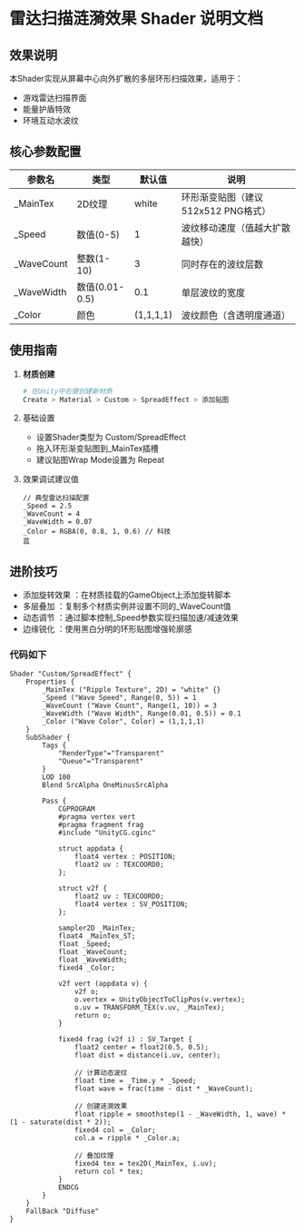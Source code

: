 # 雷达扫描涟漪效果 Shader 说明文档

## 效果说明
本Shader实现从屏幕中心向外扩散的多层环形扫描效果，适用于：
- 游戏雷达扫描界面
- 能量护盾特效
- 环境互动水波纹

## 核心参数配置

| 参数名 | 类型 | 默认值 | 说明 |
|--------|------|--------|------|
| _MainTex | 2D纹理 | white | 环形渐变贴图（建议512x512 PNG格式） |
| _Speed | 数值(0-5) | 1 | 波纹移动速度（值越大扩散越快） |
| _WaveCount | 整数(1-10) | 3 | 同时存在的波纹层数 |
| _WaveWidth | 数值(0.01-0.5) | 0.1 | 单层波纹的宽度 |
| _Color | 颜色 | (1,1,1,1) | 波纹颜色（含透明度通道） |

## 使用指南
1. **材质创建**
   ```bash
   # 在Unity中右键创建新材质
   Create > Material > Custom > SpreadEffect > 添加贴图
   ```
2. 基础设置
   - 设置Shader类型为 Custom/SpreadEffect
   - 拖入环形渐变贴图到_MainTex插槽
   - 建议贴图Wrap Mode设置为 Repeat
3. 效果调试建议值
   
   ```
   // 典型雷达扫描配置
   _Speed = 2.5
   _WaveCount = 4
   _WaveWidth = 0.07 
   _Color = RGBA(0, 0.8, 1, 0.6) // 科技
   蓝
   ```
## 进阶技巧
- 添加旋转效果 ：在材质挂载的GameObject上添加旋转脚本
- 多层叠加 ：复制多个材质实例并设置不同的_WaveCount值
- 动态调节 ：通过脚本控制_Speed参数实现扫描加速/减速效果
- 边缘锐化 ：使用黑白分明的环形贴图增强轮廓感

### 代码如下
```Shader
Shader "Custom/SpreadEffect" {
    Properties {
        _MainTex ("Ripple Texture", 2D) = "white" {}
        _Speed ("Wave Speed", Range(0, 5)) = 1
        _WaveCount ("Wave Count", Range(1, 10)) = 3
        _WaveWidth ("Wave Width", Range(0.01, 0.5)) = 0.1
        _Color ("Wave Color", Color) = (1,1,1,1)
    }
    SubShader {
        Tags { 
            "RenderType"="Transparent"
            "Queue"="Transparent"
        }
        LOD 100
        Blend SrcAlpha OneMinusSrcAlpha

        Pass {
            CGPROGRAM
            #pragma vertex vert
            #pragma fragment frag
            #include "UnityCG.cginc"

            struct appdata {
                float4 vertex : POSITION;
                float2 uv : TEXCOORD0;
            };

            struct v2f {
                float2 uv : TEXCOORD0;
                float4 vertex : SV_POSITION;
            };

            sampler2D _MainTex;
            float4 _MainTex_ST;
            float _Speed;
            float _WaveCount;
            float _WaveWidth;
            fixed4 _Color;

            v2f vert (appdata v) {
                v2f o;
                o.vertex = UnityObjectToClipPos(v.vertex);
                o.uv = TRANSFORM_TEX(v.uv, _MainTex);
                return o;
            }

            fixed4 frag (v2f i) : SV_Target {
                float2 center = float2(0.5, 0.5);
                float dist = distance(i.uv, center);
                
                // 计算动态波纹
                float time = _Time.y * _Speed;
                float wave = frac(time - dist * _WaveCount);
                
                // 创建涟漪效果
                float ripple = smoothstep(1 - _WaveWidth, 1, wave) * (1 - saturate(dist * 2));
                fixed4 col = _Color;
                col.a = ripple * _Color.a;

                // 叠加纹理
                fixed4 tex = tex2D(_MainTex, i.uv);
                return col * tex;
            }
            ENDCG
        }
    }
    FallBack "Diffuse"
}
```